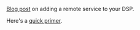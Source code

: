 [Blog post](http://blog.dreamfactory.com/blog/bid/326051/Adding-a-Remote-Web-Service-to-Your-DSP) on adding a remote service to your DSP.

Here's a [quick primer](http://community.dreamfactory.com/t/examples-on-connecting-to-web-services/71).